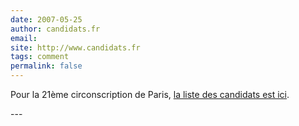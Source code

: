 ```yaml
---
date: 2007-05-25
author: candidats.fr
email: 
site: http://www.candidats.fr
tags: comment
permalink: false
---
```


<p>
Pour la 21ème circonscription de Paris, <a href="http://www.candidats.fr/legislatives2007/?action=liste_candidats&circonscription=416">la liste des candidats est ici</a>.
</p>
---